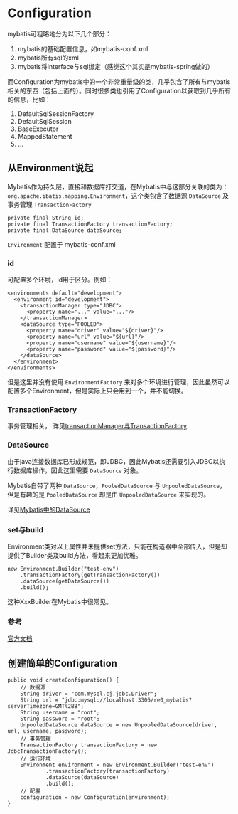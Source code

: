 # Configuration
mybatis可粗略地分为以下几个部分：
1. mybatis的基础配置信息，如mybatis-conf.xml
2. mybatis所有sql的xml
3. mybatis将Interface与sql绑定（感觉这个其实是mybatis-spring做的）

而Configuration为mybatis中的一个非常重量级的类，几乎包含了所有与mybatis相关的东西（包括上面的）。同时很多类也引用了Configuration以获取到几乎所有的信息，比如：
1. DefaultSqlSessionFactory
2. DefaultSqlSession
3. BaseExecutor
4. MappedStatement
5. ...

## 从Environment说起
Mybatis作为持久层，直接和数据库打交道，在Mybatis中与这部分关联的类为： `org.apache.ibatis.mapping.Environment`，这个类包含了数据源 `DataSource` 及事务管理 `TransactionFactory`
```
private final String id;
private final TransactionFactory transactionFactory;
private final DataSource dataSource;
```
`Environment` 配置于 mybatis-conf.xml

### id
可配置多个环境，id用于区分。例如：
```
<environments default="development">
  <environment id="development">
    <transactionManager type="JDBC">
      <property name="..." value="..."/>
    </transactionManager>
    <dataSource type="POOLED">
      <property name="driver" value="${driver}"/>
      <property name="url" value="${url}"/>
      <property name="username" value="${username}"/>
      <property name="password" value="${password}"/>
    </dataSource>
  </environment>
</environments>
```
但是这里并没有使用 `EnvironmentFactory` 来对多个环境进行管理，因此虽然可以配置多个Environment，但是实际上只会用到一个，并不能切换。

### TransactionFactory
事务管理相关， 详见[transactionManager与TransactionFactory](/其它/transactionManager与TransactionFactory.md)

### DataSource
由于java连接数据库已形成规范，即JDBC，因此Mybatis还需要引入JDBC以执行数据库操作，因此这里需要 `DataSource` 对象。

Mybatis自带了两种 `DataSource`，`PooledDataSource` 与 `UnpooledDataSource`，但是有趣的是 `PooledDataSource` 却是由 `UnpooledDataSource` 来实现的。

详见[Mybatis中的DataSource](/其它/Mybatis中的DataSource.md)

### set与build
Environment类对以上属性并未提供set方法，只能在构造器中全部传入，但是却提供了Builder类及build方法，看起来更加优雅。
```
new Environment.Builder("test-env")
    .transactionFactory(getTransactionFactory())
    .dataSource(getDataSource())
    .build();
```
这种XxxBuilder在Mybatis中很常见。

### 参考
[官方文档](https://mybatis.org/mybatis-3/zh/configuration.html#environments)

## 创建简单的Configuration
```
public void createConfiguration() {
    // 数据源
    String driver = "com.mysql.cj.jdbc.Driver";
    String url = "jdbc:mysql://localhost:3306/re0_mybatis?serverTimezone=GMT%2B8";
    String username = "root";
    String password = "root";
    UnpooledDataSource dataSource = new UnpooledDataSource(driver, url, username, password);
    // 事务管理
    TransactionFactory transactionFactory = new JdbcTransactionFactory();
    // 运行环境
    Environment environment = new Environment.Builder("test-env")
            .transactionFactory(transactionFactory)
            .dataSource(dataSource)
            .build();
    // 配置
    configuration = new Configuration(environment);
}
```
